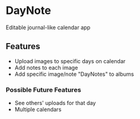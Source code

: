 # DayNote

Editable journal-like calendar app

## Features
- Upload images to specific days on calendar
- Add notes to each image
- Add specific image/note "DayNotes" to albums

### Possible Future Features
- See others' uploads for that day
- Multiple calendars
